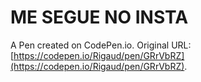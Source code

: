 # ME SEGUE NO INSTA

A Pen created on CodePen.io. Original URL: [https://codepen.io/Rigaud/pen/GRrVbRZ](https://codepen.io/Rigaud/pen/GRrVbRZ).


